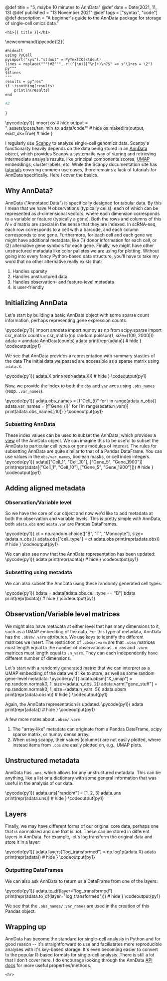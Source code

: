 @def title = "5, maybe 10 minutes to AnnData"
@def date = Date(2021, 11, 13)
@def published = "13 November 2021"
@def tags = ["syntax", "code"]
@def description = "A beginner's guide to the AnnData package for storage of single-cell omics data."

~~~
<h1>{{ title }}</h1>
~~~


\newcommand{\pycode}[2]{
```julia:!#1
#hideall
using PyCall
pyimport("sys")."stdout" = PyTextIO(stdout)
lines = replace("""!#2""", r"(^|\n)([^\n]+)\n?$" => s"\1res = \2")
py"""
$$lines
"""
results = py"res"
if ~isnothing(results)
    println(results)
end
```
```python
#2
```
}

\pycode{py1}{
import os # hide
output = "_assets/posts/ten_min_to_adata/code/" # hide
os.makedirs(output, exist_ok=True) # hide
}


<!-- pyimport_conda("anndata", "anndata", "conda-forge") -->


I regularly use [Scanpy](https://scanpy.readthedocs.io) to analyze single-cell genomics data.
Scanpy's functionality heavily depends on the data being stored in an [AnnData](https://anndata.readthedocs.io/en/latest/) object, which provides Scanpy a systematic way of storing and retrieving intermediate analysis results, like principal components scores, [UMAP](https://umap-learn.readthedocs.io/) embeddings, cluster labels, etc.
While the Scanpy documentation site has [tutorials](https://scanpy.readthedocs.io/en/stable/tutorials.html) covering common use cases, there remains a lack of tutorials for AnnData specifically. Here I cover the basics.

## Why AnnData?

AnnData ("Annotated Data") is specifically designed for tabular data. By this I mean that we have $N$ observations (typically cells), each of which can be represented as $d$-dimensional vectors, where each dimension corresponds to a variable or feature (typically a gene). Both the rows and columns of this $N \times d$ matrix are special in the sense that they are indexed. In scRNA-seq, each row corresponds to a cell with a barcode, and each column corresponds to one gene. Furthermore, for each cell and each gene we might have additional metadata, like (1) donor information for each cell, or (2) alternative gene symbols for each gene.
Finally, we might have other unstructured metadata like color palletes we are using for plotting.
Without going into every fancy Python-based data structure, you'll have to take my word that no other alternative really exists that:

1. Handles sparsity
1. Handles unstructured data
1. Handles observation- and feature-level metadata
1. Is user-friendly

## Initializing AnnData


<!-- Perhaps [xarray](https://xarray.pydata.org/en/stable/) is the closest in terms of functionality, -->

Let's start by building a basic AnnData object with some sparse count information, perhaps representing gene expression counts.

\pycode{py1}{
import anndata
import numpy as np
from scipy.sparse import csr_matrix
counts = csr_matrix(np.random.poisson(1, size=(100, 2000)))
adata = anndata.AnnData(counts)
adata
print(repr(adata)) # hide
}
\codeoutput{py1}

We see that AnnData provides a representation with summary stastics of the data The initial data we passed are accessible as a sparse matrix using `adata.X`.

\pycode{py1}{
adata.X
print(repr(adata.X)) # hide
}
\codeoutput{py1}


Now, we provide the index to both the `obs` and `var` axes using `.obs_names` (resp. `.var_names`).

\pycode{py1}{
adata.obs_names = [f"Cell_{i}" for i in range(adata.n_obs)]
adata.var_names = [f"Gene_{i}" for i in range(adata.n_vars)]
print(adata.obs_names[:10])
}
\codeoutput{py1}

### Subsetting AnnData

These index values can be used to subset the AnnData, which provides a [view](https://falexwolf.de/blog/171223_AnnData_indexing_views_HDF5-backing/) of the AnnData object. We can imagine this to be useful to subset the AnnData to particular cell types or gene modules of interest. The rules for subsetting AnnData are quite similar to that of a Pandas DataFrame. You can use values in the `obs/var_names`, boolean masks, or cell index integers.
\pycode{py1}{
adata[["Cell_1", "Cell_10"], ["Gene_5", "Gene_1900"]]
print(repr(adata[["Cell_1", "Cell_10"], ["Gene_5", "Gene_1900"]])) # hide
}
\codeoutput{py1}

## Adding aligned metadata

### Observation/Variable level
So we have the core of our object and now we'd like to add metadata at both the observation and variable levels. This is pretty simple with AnnData, both `adata.obs` and `adata.var` are Pandas DataFrames.

\pycode{py1}{
ct = np.random.choice(["B", "T", "Monocyte"], size=(adata.n_obs,))
adata.obs["cell_type"] = ct
adata.obs
print(repr(adata.obs)) # hide
}
\codeoutput{py1}

We can also see now that the AnnData representation has been updated:
\pycode{py1}{
adata
print(repr(adata)) # hide
}
\codeoutput{py1}

### Subsetting using metadata

We can also subset the AnnData using these randomly generated cell types:

\pycode{py1}{
bdata = adata[adata.obs.cell_type == "B"]
bdata
print(repr(bdata)) # hide
}
\codeoutput{py1}

## Observation/Variable level matrices

We might also have metadata at either level that has many dimensions to it, such as a UMAP embedding of the data. For this type of metadata, AnnData has the `.obsm/.varm` attributes. We use keys to identify the different matrices we insert. The restriction of `.obsm/.varm` are that `.obsm` matrices must length equal to the number of observations as `.n_obs` and `.varm` matrices must length equal to `.n_vars`. They can each independently have different number of dimensions.

Let's start with a randomly generated matrix that we can interpret as a UMAP embedding of the data we'd like to store, as well as some random gene-level metadata:
\pycode{py1}{
adata.obsm["X_umap"] = np.random.normal(0, 1, size=(adata.n_obs, 2))
adata.varm["gene_stuff"] = np.random.normal(0, 1, size=(adata.n_vars, 5))
adata.obsm
print(repr(adata.obsm)) # hide
}
\codeoutput{py1}

Again, the AnnData representation is updated.
\pycode{py1}{
adata
print(repr(adata)) # hide
}
\codeoutput{py1}

A few more notes about `.obsm/.varm`

1. The "array-like" metadata can originate from a Pandas DataFrame, scipy sparse matrix, or numpy dense array.
1. When using scanpy, their values (columns) are not easily plotted, where instead items from `.obs` are easily plotted on, e.g., UMAP plots.

## Unstructured metadata

AnnData has `.uns`, which allows for any unstructured metadata. This can be anything, like a list or a dictionary with some general information that was useful in the analysis of our data.

\pycode{py1}{
adata.uns["random"] = [1, 2, 3]
adata.uns
print(repr(adata.uns)) # hide
}
\codeoutput{py1}

## Layers

Finally, we may have different forms of our original core data, perhaps one that is normalized and one that is not. These can be stored in different layers in AnnData. For example, let's log transform the original data and store it in a layer:

\pycode{py1}{
adata.layers["log_transformed"] = np.log1p(adata.X)
adata
print(repr(adata)) # hide
}
\codeoutput{py1}

### Outputting DataFrames

We can also ask AnnData to return us a DataFrame from one of the layers:

\pycode{py1}{
adata.to_df(layer="log_transformed")
print(repr(adata.to_df(layer="log_transformed"))) # hide
}
\codeoutput{py1}

We see that the `.obs_names/.var_names` are used in the creation of this Pandas object.


## Wrapping up

AnnData has become the standard for single-cell analysis in Python and for good reason -- it's straightforward to use and faciliatates more reproducible analyses with it's key-based storage. It's even becoming easier to convert to the popular R-based formats for single-cell analysis. There is still a lot that I don't cover here. I do encourage looking through the AnnData [API docs](https://anndata.readthedocs.io/en/latest/) for more useful properties/methods.



<!-- \pycode{py1}{
import matplotlib.pyplot as plt
fig, ax = plt.subplots()
ax.scatter([0, 1], [1, 0], c="blue")
fig.savefig(os.path.join(output, "test.svg"), transparent=True) # hide
fig.close() # hide
}

\fig{test} -->

~~~
<hr>
~~~
